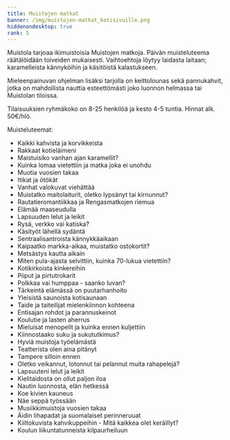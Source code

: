 ```yaml
---
title: Muistojen matkat
banner: /img/muistojen-matkat_kotisivuille.png
hiddenondesktop: true
rank: 5
---
```

Muistola tarjoaa ikimuistoisia Muistojen matkoja. Päivän muisteluteema räätälöidään toiveiden mukaisesti. Vaihtoehtoja löytyy laidasta laitaan; karamelleista kännyköihin ja käsitöistä kalastukseen.

Mieleenpainuvan ohjelman lisäksi tarjolla on keittolounas sekä pannukahvit, jotka on mahdollista nauttia esteettömästi joko luonnon helmassa tai Muistolan tiloissa. 

Tilaisuuksien ryhmäkoko on 8-25 henkilöä ja kesto 4-5 tuntia. Hinnat alk. 50€/hlö.

Muisteluteemat:

* Kaikki kahvista ja korvikkeista
* Rakkaat kotieläimeni
* Maistuisiko vanhan ajan karamellit?
* Kuinka lomaa vietettiin ja matka joka ei unohdu
* Muotia vuosien takaa
* Itikat ja ötökät
* Vanhat valokuvat viehättää
* Muistatko maitolaiturit, oletko lypsänyt tai kirnunnut?
* Rautatieromantiikkaa ja Rengasmatkojen riemua
* Elämää maaseudulla
* Lapsuuden lelut ja leikit
* Rysä, verkko vai katiska?
* Käsityöt lähellä sydäntä
* Sentraalisantroista kännykkäaikaan
* Kaipaatko markka-aikaa, muistatko ostokortit?
* Metsästys kautta aikain
* Miten pula-ajasta selvittiin, kuinka 70-lukua vietettiin?
* Kotikirkoista kinkereihin
* Piiput ja pirtutrokarit
* Polkkaa vai humppaa - saanko luvan?
* Tärkeintä elämässä on puutarhanhoito
* Yleisistä saunoista kotisaunaan
* Taide ja taiteilijat mielenkiinnon kohteena
* Entisajan rohdot ja parannuskeinot
* Koulutie ja lasten aherrus
* Mieluisat menopelit ja kuinka ennen kuljettiin
* Kiinnostaako suku ja sukututkimus?
* Hyviä muistoja työelämästä
* Teatterista olen aina pitänyt
* Tampere silloin ennen
* Oletko veikannut, lotonnut tai pelannut muita rahapelejä?
* Lapsuuteni lelut ja leikit
* Kielitaidosta on ollut paljon iloa
* Nautin luonnosta, elän hetkessä
* Koe kivien kauneus
* Näe seppä työssään
* Musiikkimuistoja vuosien takaa
* Äidin lihapadat ja suomalaiset perinneruuat
* Kiiltokuvista kahvikuppeihin - Mitä kaikkea olet keräillyt?
* Koulun liikuntatunneista kilpaurheiluun
